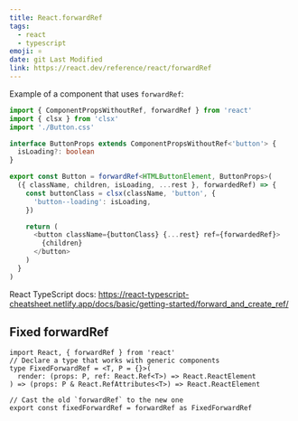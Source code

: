 ```yaml
---
title: React.forwardRef
tags:
  - react
  - typescript
emoji: ⚛
date: git Last Modified
link: https://react.dev/reference/react/forwardRef
---
```


Example of a component that uses `forwardRef`:

```ts
import { ComponentPropsWithoutRef, forwardRef } from 'react'
import { clsx } from 'clsx'
import './Button.css'

interface ButtonProps extends ComponentPropsWithoutRef<'button'> {
  isLoading?: boolean
}

export const Button = forwardRef<HTMLButtonElement, ButtonProps>(
  ({ className, children, isLoading, ...rest }, forwardedRef) => {
    const buttonClass = clsx(className, 'button', {
      'button--loading': isLoading,
    })

    return (
      <button className={buttonClass} {...rest} ref={forwardedRef}>
        {children}
      </button>
    )
  }
)
```

React TypeScript docs: https://react-typescript-cheatsheet.netlify.app/docs/basic/getting-started/forward_and_create_ref/

## Fixed forwardRef

```tsx
import React, { forwardRef } from 'react'
// Declare a type that works with generic components
type FixedForwardRef = <T, P = {}>(
  render: (props: P, ref: React.Ref<T>) => React.ReactElement
) => (props: P & React.RefAttributes<T>) => React.ReactElement

// Cast the old `forwardRef` to the new one
export const fixedForwardRef = forwardRef as FixedForwardRef
```
